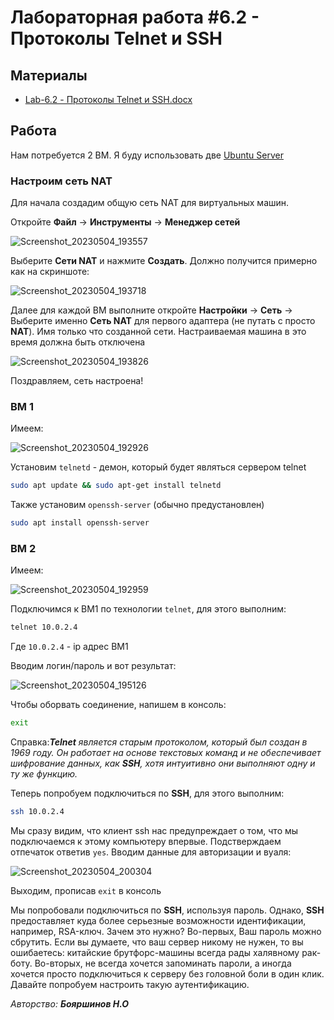 # Лабораторная работа #6.2 - Протоколы Telnet и SSH

## Материалы
- [Lab-6.2 - Протоколы Telnet и SSH.docx](./Lab-6.2%20-%20%D0%9F%D1%80%D0%BE%D1%82%D0%BE%D0%BA%D0%BE%D0%BB%D1%8B%20Telnet%20%D0%B8%20SSH.docx)

## Работа

Нам потребуется 2 ВМ. Я буду использовать две [Ubuntu Server](https://ubuntu.com/download/server#downloads)


### Настроим сеть NAT

Для начала создадим общую сеть NAT для виртуальных машин.

Откройте **Файл** -> **Инструменты** -> **Менеджер сетей**

![Screenshot_20230504_193557](https://user-images.githubusercontent.com/76239707/236268229-2c33b00f-64cc-4dc7-9a72-25b011854a9f.png)

Выберите **Сети NAT** и нажмите **Создать**. Должно получится примерно как на скриншоте:

![Screenshot_20230504_193718](https://user-images.githubusercontent.com/76239707/236268652-ab9b7cd1-0879-43e3-ab19-1ae709efd3e8.png)

Далее для каждой ВМ выполните откройте **Настройки** -> **Сеть** -> Выберите именно **Сеть NAT** для первого адаптера (не путать с просто **NAT**). Имя только что созданной сети. Настраиваемая машина в это время должна быть отключена

![Screenshot_20230504_193826](https://user-images.githubusercontent.com/76239707/236269064-6048cf53-ef83-481d-bf65-08b453aa44b4.png)

Поздравляем, сеть настроена!

### ВМ 1

Имеем:

![Screenshot_20230504_192926](https://user-images.githubusercontent.com/76239707/236266629-ee5bacd4-f773-4855-9ee8-4136d3b1ae74.png)

Установим `telnetd` - демон, который будет являться сервером telnet

```bash
sudo apt update && sudo apt-get install telnetd

```

Также установим `openssh-server` (обычно предустановлен)
```bash
sudo apt install openssh-server
```


### ВМ 2

Имеем:

![Screenshot_20230504_192959](https://user-images.githubusercontent.com/76239707/236266798-3c389e7c-93d9-489b-b6f1-232de8563da7.png)

Подключимся к ВМ1 по технологии `telnet`, для этого выполним:
```bash
telnet 10.0.2.4
```
Где `10.0.2.4` - ip адрес ВМ1

Вводим логин/пароль и вот результат:

![Screenshot_20230504_195126](https://user-images.githubusercontent.com/76239707/236272026-cc2d45cd-c7ae-4b52-be96-244305fe5efd.png)

Чтобы оборвать соединение, напишем в консоль:
```bash
exit
```

Справка:***Telnet** является старым протоколом, который был создан в 1969 году. Он работает на основе текстовых команд и не обеспечивает шифрование данных, как **SSH**, хотя интуитивно они выполняют одну и ту же функцию.*

Теперь попробуем подключиться по **SSH**, для этого выполним:

```bash
ssh 10.0.2.4
```
Мы сразу видим, что клиент ssh нас предупреждает о том, что мы подключаемся к этому компьютеру впервые. Подстверждаем отпечаток ответив `yes`. Вводим данные для авторизации и вуаля:

![Screenshot_20230504_200304](https://user-images.githubusercontent.com/76239707/236274895-f2e78a47-aabb-4411-8f8c-af145a2d3ee4.png)

Выходим, прописав `exit` в консоль

Мы попробовали подключиться по **SSH**, используя пароль. Однако, **SSH** предоставляет куда более серьезные возможности идентификации, например, RSA-ключ. Зачем это нужно? Во-первых, Ваш пароль можно сбрутить. Если вы думаете, что ваш сервер никому не нужен, то вы ошибаетесь: китайские брутфорс-машины всегда рады халявному рак-боту. Во-вторых, не всегда хочется запоминать пароли, а иногда хочется просто подключиться к серверу без головной боли в один клик. Давайте попробуем настроить такую аутентификацию.



*Авторство: **Бояршинов Н.О***

